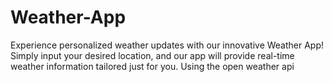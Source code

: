 # Weather-App
Experience personalized weather updates with our innovative Weather App! Simply input your desired location, and our app will provide real-time weather information tailored just for you.
Using the open weather api 
